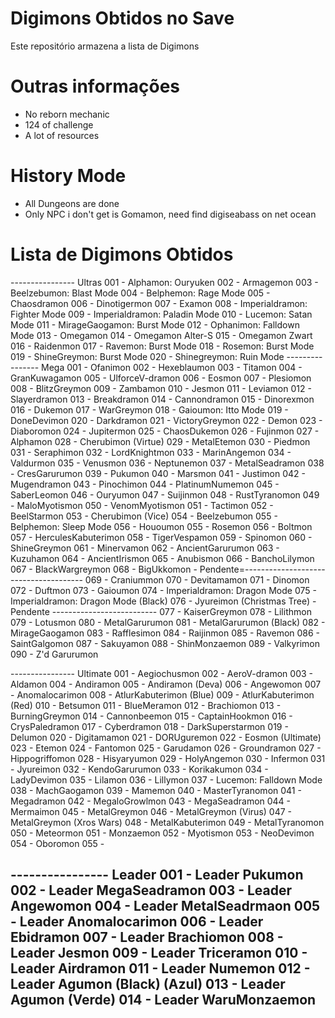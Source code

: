 # Digimons Obtidos no Save

Este repositório armazena a lista de Digimons 

# Outras informações

- No reborn mechanic
- 124 of challenge
- A lot of resources

# History Mode
- All Dungeons are done
- Only NPC i don't get is Gomamon, need find digiseabass on net ocean

# Lista de Digimons Obtidos

---------------- Ultras
001 - Alphamon: Ouryuken
002 - Armagemon
003 - Beelzebumon: Blast Mode
004 - Belphemon: Rage Mode
005 - Chaosdramon
006 - Dinotigermon
007 - Examon
008 - Imperialdramon: Fighter Mode
009 - Imperialdramon: Paladin Mode
010 - Lucemon: Satan Mode
011 - MirageGaogamon: Burst Mode
012 - Ophanimon: Falldown Mode
013 - Omegamon
014 - Omegamon Alter-S
015 - Omegamon Zwart
016 - Raidenmon
017 - Ravemon: Burst Mode
018 - Rosemon: Burst Mode
019 - ShineGreymon: Burst Mode
020 - Shinegreymon: Ruin Mode
---------------- Mega
001 - Ofanimon
002 - Hexeblaumon
003 - Titamon
004 - GranKuwagamon
005 - UlforceV-dramon
006 - Eosmon
007 - Plesiomon
008 - BlitzGreymon
009 - Zambamon
010 - Jesmon
011 - Leviamon
012 - Slayerdramon
013 - Breakdramon
014 - Cannondramon
015 - Dinorexmon
016 - Dukemon
017 - WarGreymon
018 - Gaioumon: Itto Mode
019 - DoneDevimon
020 - Darkdramon
021 - VictoryGreymon
022 - Demon
023 - Diaboromon
024 - Jupitermon
025 - ChaosDukemon
026 - Fujinmon
027 - Alphamon
028 - Cherubimon (Virtue)
029 - MetalEtemon
030 - Piedmon
031 - Seraphimon
032 - LordKnightmon
033 - MarinAngemon
034 - Valdurmon
035 - Venusmon
036 - Neptunemon
037 - MetalSeadramon
038 - CresGarurumon
039 - Pukumon
040 - Marsmon
041 - Justimon
042 - Mugendramon
043 - Pinochimon
044 - PlatinumNumemon
045 - SaberLeomon
046 - Ouryumon
047 - Suijinmon
048 - RustTyranomon
049 - MaloMyotismon
050 - VenomMyotismon
051 - Tactimon
052 - BeelStarmon
053 - Cherubimon (Vice)
054 - Beelzebumon
055 - Belphemon: Sleep Mode
056 - Hououmon
055 - Rosemon
056 - Boltmon
057 - HerculesKabuterimon
058 - TigerVespamon
059 - Spinomon
060 - ShineGreymon
061 - Minervamon
062 - AncientGarurumon
063 - Kuzuhamon
064 - AncientIrismon
065 - Anubismon
066 - BanchoLilymon
067 - BlackWargreymon
068 - BigUkkomon - Pendente=--------------------------------------
069 - Craniummon
070 - Devitamamon
071 - Dinomon
072 - Duftmon
073 - Gaioumon
074 - Imperialdramon: Dragon Mode
075 - Imperialdramon: Dragon Mode (Black)
076 - Jyureimon (Christmas Tree) - Pendente --------------------------
077 - KaiserGreymon
078 - Lilithmon
079 - Lotusmon
080 - MetalGarurumon
081 - MetalGarurumon (Black)
082 - MirageGaogamon
083 - Rafflesimon 
084 - Raijinmon
085 - Ravemon
086 - SaintGalgomon
087 - Sakuyamon
088 - ShinMonzaemon
089 - Valkyrimon
090 - Z'd Garurumon

---------------- Ultimate
001 - Aegiochusmon
002 - AeroV-dramon
003 - Aldamon
004 - Andiramon
005 - Andiramon (Deva)
006 - Angewomon
007 - Anomalocarimon
008 - AtlurKabuterimon (Blue)
009 - AtlurKabuterimon (Red)
010 - Betsumon
011 - BlueMeramon
012 - Brachiomon
013 - BurningGreymon
014 - Cannonbeemon
015 - CaptainHookmon
016 - CrysPaledramon
017 - Cyberdramon
018 - DarkSuperstarmon
019 - Delumon
020 - Digitamamon
021 - DORUguremon
022 - Eosmon (Ultimate)
023 - Etemon
024 - Fantomon
025 - Garudamon
026 - Groundramon
027 - Hippogriffomon
028 - Hisyaryumon
029 - HolyAngemon
030 - Infermon
031 - Jyureimon
032 - KendoGarurumon
033 - Korikakumon
034 - LadyDevimon
035 - Lilamon
036 - Lillymon
037 - Lucemon: Falldown Mode
038 - MachGaogamon
039 - Mamemon
040 - MasterTyranomon
041 - Megadramon
042 - MegaloGrowlmon
043 - MegaSeadramon
044 - Mermaimon
045 - MetalGreymon
046 - MetalGreymon (Virus)
047 - MetalGreymon (Xros Wars)
048 - MetalKabuterimon
049 - MetalTyranomon
050 - Meteormon
051 - Monzaemon
052 - Myotismon
053 - NeoDevimon
054 - Oboromon
055 - 

---------------- Leader
001 - Leader Pukumon
002 - Leader MegaSeadramon
003 - Leader Angewomon
004 - Leader MetalSeadrmaon
005 - Leader Anomalocarimon
006 - Leader Ebidramon
007 - Leader Brachiomon
008 - Leader Jesmon
009 - Leader Triceramon
010 - Leader Airdramon
011 - Leader Numemon
012 - Leader Agumon (Black) (Azul)
013 - Leader Agumon (Verde)
014 - Leader WaruMonzaemon
----------------

